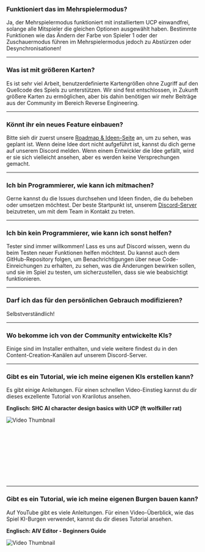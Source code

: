 ### Funktioniert das im Mehrspielermodus?
Ja, der Mehrspielermodus funktioniert mit installiertem UCP einwandfrei, solange alle Mitspieler die gleichen Optionen ausgewählt haben. Bestimmte Funktionen wie das Ändern der Farbe von Spieler 1 oder der Zuschauermodus führen im Mehrspielermodus jedoch zu Abstürzen oder Desynchronisationen!

***
### Was ist mit größeren Karten?
Es ist sehr viel Arbeit, benutzerdefinierte Kartengrößen ohne Zugriff auf den Quellcode des Spiels zu unterstützen. Wir sind fest entschlossen, in Zukunft größere Karten zu ermöglichen, aber bis dahin benötigen wir mehr Beiträge aus der Community im Bereich Reverse Engineering.

***
### Könnt ihr ein neues Feature einbauen?
Bitte sieh dir zuerst unsere [Roadmap & Ideen-Seite](#wiki/Project/Roadmap-Ideas) an, um zu sehen, was geplant ist. Wenn deine Idee dort nicht aufgeführt ist, kannst du dich gerne auf unserem Discord melden. Wenn einem Entwickler die Idee gefällt, wird er sie sich vielleicht ansehen, aber es werden keine Versprechungen gemacht.

***
### Ich bin Programmierer, wie kann ich mitmachen?
Gerne kannst du die Issues durchsehen und Ideen finden, die du beheben oder umsetzen möchtest. Der beste Startpunkt ist, unserem [Discord-Server](https://discord.gg/P9dkF38Q2t) beizutreten, um mit dem Team in Kontakt zu treten.

***
### Ich bin kein Programmierer, wie kann ich sonst helfen?
Tester sind immer willkommen! Lass es uns auf Discord wissen, wenn du beim Testen neuer Funktionen helfen möchtest. Du kannst auch dem GitHub-Repository folgen, um Benachrichtigungen über neue Code-Einreichungen zu erhalten, zu sehen, was die Änderungen bewirken sollen, und sie im Spiel zu testen, um sicherzustellen, dass sie wie beabsichtigt funktionieren.

***
### Darf ich das für den persönlichen Gebrauch modifizieren?
Selbstverständlich!

***
### Wo bekomme ich von der Community entwickelte KIs?
Einige sind im Installer enthalten, und viele weitere findest du in den Content-Creation-Kanälen auf unserem Discord-Server.

***
### Gibt es ein Tutorial, wie ich meine eigenen KIs erstellen kann?
Es gibt einige Anleitungen. Für einen schnellen Video-Einstieg kannst du dir dieses exzellente Tutorial von Krarilotus ansehen.

**Englisch: SHC AI character design basics with UCP (ft wolfkiller rat)**
<div class="video-container-static" data-video-id="8WgSMmWNzvQ">
    <div class="video-thumbnail">
        <img src="https://i.ytimg.com/vi/8WgSMmWNzvQ/0.jpg" loading="lazy" alt="Video Thumbnail">
        <div class="play-button"></div>
    </div>
    <div class="video-iframe">
        <iframe loading="lazy" title="YouTube video player" frameborder="0" allow="accelerometer; autoplay; clipboard-write; encrypted-media; gyroscope; picture-in-picture; web-share" allowfullscreen></iframe>
    </div>
</div>

***
### Gibt es ein Tutorial, wie ich meine eigenen Burgen bauen kann?
Auf YouTube gibt es viele Anleitungen. Für einen Video-Überblick, wie das Spiel KI-Burgen verwendet, kannst du dir dieses Tutorial ansehen.

**Englisch: AIV Editor - Beginners Guide**
<div class="video-container-static" data-video-id="xKEmaIit8vE">
    <div class="video-thumbnail">
        <img src="https://i.ytimg.com/vi/xKEmaIit8vE/0.jpg" loading="lazy" alt="Video Thumbnail">
        <div class="play-button"></div>
    </div>
    <div class="video-iframe">
        <iframe loading="lazy" title="YouTube video player" frameborder="0" allow="accelerometer; autoplay; clipboard-write; encrypted-media; gyroscope; picture-in-picture; web-share" allowfullscreen></iframe>
    </div>
</div>